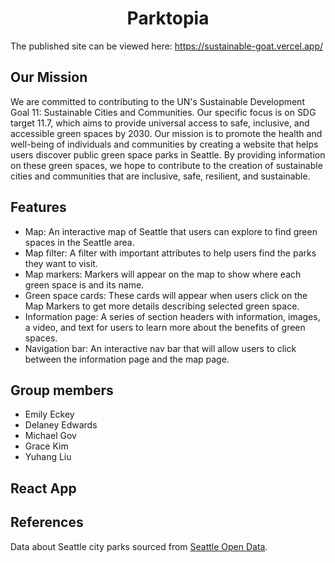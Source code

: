 <div style="text-align: center">
<h1> Parktopia </h1>
</div>


The published site can be viewed here: https://sustainable-goat.vercel.app/

## Our Mission

We are committed to contributing to the UN's Sustainable Development Goal 11: Sustainable Cities and Communities. Our specific focus is on SDG target 11.7, which aims to provide universal access to safe, inclusive, and accessible green spaces by 2030. Our mission is to promote the health and well-being of individuals and communities by creating a website that helps users discover public green space parks in Seattle. By providing information on these green spaces, we hope to contribute to the creation of sustainable cities and communities that are inclusive, safe, resilient, and sustainable.

## Features 

- Map: An interactive map of Seattle that users can explore to find green spaces in the Seattle area.
- Map filter: A filter with important attributes to help users find the parks they want to visit.
- Map markers: Markers will appear on the map to show where each green space is and its name.
- Green space cards: These cards will appear when users click on the Map Markers to get more details describing selected green space.
- Information page: A series of section headers with information, images, a video, and text for users to learn more about the benefits of green spaces.
- Navigation bar: An interactive nav bar that will allow users to click between the information page and the map page.

## Group members 

- Emily Eckey
- Delaney Edwards
- Michael Gov
- Grace Kim
- Yuhang Liu

## React App

## References

Data about Seattle city parks sourced from [Seattle Open Data](https://data.seattle.gov/Parks-and-Recreation/Seattle-Parks-and-Recreation-Parks-Features/2cer-njie).
